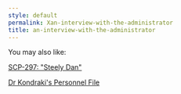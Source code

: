 ```yaml
---
style: default
permalink: Xan-interview-with-the-administrator
title: an-interview-with-the-administrator
---
```

You may also like:

[SCP-297: "Steely Dan"](http://scp-wiki.net/scp-297)

[Dr Kondraki's Personnel File](http://scp-wiki.net/dr-kondraki-s-personnel-file)

